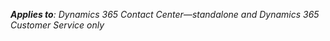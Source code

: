 _**Applies to**: Dynamics 365 Contact Center&mdash;standalone and Dynamics 365 Customer Service only_


